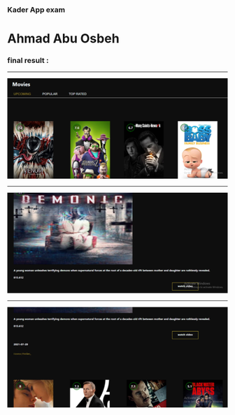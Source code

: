 ### Kader App exam

# Ahmad Abu Osbeh

### final result :

---

![1](/images/sample1.jpg)

---

![4](/images/sample4.jpg)

---

![3](/images/sample3.jpg)
